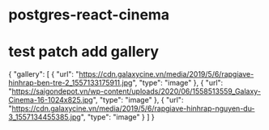 # postgres-react-cinema
# test patch add gallery
{
    "gallery": [
        {
            "url": "https://cdn.galaxycine.vn/media/2019/5/6/rapgiave-hinhrap-ben-tre-2_1557133175911.jpg",
            "type": "image"
        },
        {
            "url": "https://saigondepot.vn/wp-content/uploads/2020/06/1558513559_Galaxy-Cinema-16-1024x825.jpg",
            "type": "image"
        },
        {
            "url": "https://cdn.galaxycine.vn/media/2019/5/6/rapgiave-hinhrap-nguyen-du-3_1557134455385.jpg",
            "type": "image"
        }
    ]
}
